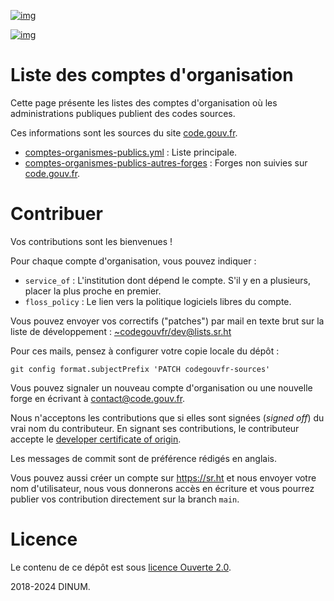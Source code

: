 [![img](https://img.shields.io/badge/code.gouv.fr-contributif-blue.svg)](https://code.gouv.fr/documentation/#/publier.md)

[![img](https://img.shields.io/badge/Licence%20Ouverte-orange.svg?style=flat-square)](https://git.sr.ht/~codegouvfr/codegouvfr-sources/tree/main/item/LICENSE.md)


# Liste des comptes d'organisation

Cette page présente les listes des comptes d'organisation où les
administrations publiques publient des codes sources.

Ces informations sont les sources du site [code.gouv.fr](https://code.gouv.fr).

-   [comptes-organismes-publics.yml](https://git.sr.ht/~codegouvfr/codegouvfr-sources/blob/main/comptes-organismes-publics.yml) : Liste principale.
-   [comptes-organismes-publics-autres-forges](https://git.sr.ht/~codegouvfr/codegouvfr-sources/blob/main/comptes-organismes-publics-autres-forges) : Forges non suivies sur [code.gouv.fr](https://code.gouv.fr).


# Contribuer

Vos contributions sont les bienvenues !

Pour chaque compte d'organisation, vous pouvez indiquer :

-   `service_of` : L'institution dont dépend le compte.  S'il y en a
    plusieurs, placer la plus proche en premier.
-   `floss_policy` : Le lien vers la politique logiciels libres du compte.

Vous pouvez envoyer vos correctifs ("patches") par mail en texte brut
sur la liste de développement : [~codegouvfr/dev@lists.sr.ht](mailto:~codegouvfr/dev@lists.sr.ht)

Pour ces mails, pensez à configurer votre copie locale du dépôt :

    git config format.subjectPrefix 'PATCH codegouvfr-sources'

Vous pouvez signaler un nouveau compte d'organisation ou une nouvelle
forge en écrivant à [contact@code.gouv.fr](mailto:contact@code.gouv.fr).

Nous n'acceptons les contributions que si elles sont signées (*signed
off*) du vrai nom du contributeur.  En signant ses contributions, le
contributeur accepte le [developer certificate of origin](https://developercertificate.org).

Les messages de commit sont de préférence rédigés en anglais.

Vous pouvez aussi créer un compte sur <https://sr.ht> et nous envoyer
votre nom d'utilisateur, nous vous donnerons accès en écriture et vous
pourrez publier vos contribution directement sur la branch `main`.


# Licence

Le contenu de ce dépôt est sous [licence Ouverte 2.0](LICENSE.md).

2018-2024 DINUM.

